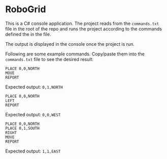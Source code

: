 # RoboGrid

This is a C# console application. The project reads from the `commands.txt` file in the root of the repo and runs the project according to the commands defined the in the file.

The output is displayed in the console once the project is run.

Following are some example commands. Copy/paste them into the `commands.txt` file to see the desired result:

```
PLACE 0,0,NORTH
MOVE
REPORT
```
Expected output: `0,1,NORTH`

```
PLACE 0,0,NORTH
LEFT
REPORT
```
Expected output: `0,0,WEST`


```
PLACE 0,0,NORTH
PLACE 0,1,SOUTH
RIGHT
MOVE
REPORT
```
Expected output: `1,1,EAST`
